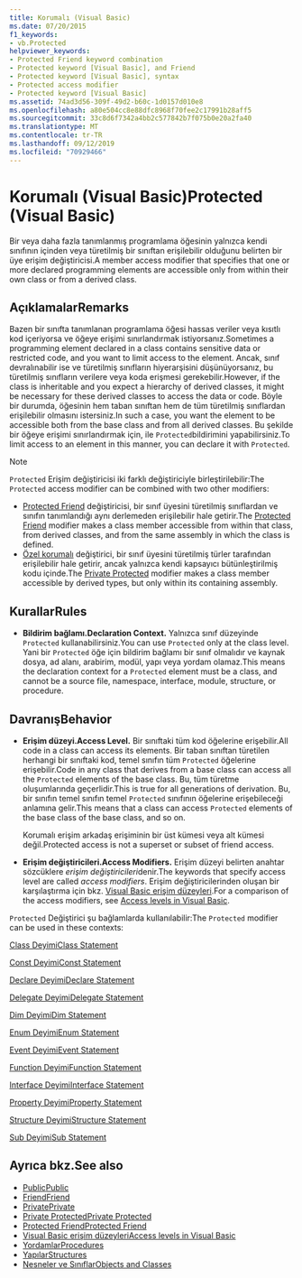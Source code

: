 ```yaml
---
title: Korumalı (Visual Basic)
ms.date: 07/20/2015
f1_keywords:
- vb.Protected
helpviewer_keywords:
- Protected Friend keyword combination
- Protected keyword [Visual Basic], and Friend
- Protected keyword [Visual Basic], syntax
- Protected access modifier
- Protected keyword [Visual Basic]
ms.assetid: 74ad3d56-309f-49d2-b60c-1d0157d010e8
ms.openlocfilehash: a80e504cc8e88dfc8968f70fee2c17991b28aff5
ms.sourcegitcommit: 33c8d6f7342a4bb2c577842b7f075b0e20a2fa40
ms.translationtype: MT
ms.contentlocale: tr-TR
ms.lasthandoff: 09/12/2019
ms.locfileid: "70929466"
---
```

# <a name="protected-visual-basic"></a><span data-ttu-id="891d7-102">Korumalı (Visual Basic)</span><span class="sxs-lookup"><span data-stu-id="891d7-102">Protected (Visual Basic)</span></span>
<span data-ttu-id="891d7-103">Bir veya daha fazla tanımlanmış programlama öğesinin yalnızca kendi sınıfının içinden veya türetilmiş bir sınıftan erişilebilir olduğunu belirten bir üye erişim değiştiricisi.</span><span class="sxs-lookup"><span data-stu-id="891d7-103">A member access modifier that specifies that one or more declared programming elements are accessible only from within their own class or from a derived class.</span></span>  
  
## <a name="remarks"></a><span data-ttu-id="891d7-104">Açıklamalar</span><span class="sxs-lookup"><span data-stu-id="891d7-104">Remarks</span></span>  
 <span data-ttu-id="891d7-105">Bazen bir sınıfta tanımlanan programlama öğesi hassas veriler veya kısıtlı kod içeriyorsa ve öğeye erişimi sınırlandırmak istiyorsanız.</span><span class="sxs-lookup"><span data-stu-id="891d7-105">Sometimes a programming element declared in a class contains sensitive data or restricted code, and you want to limit access to the element.</span></span> <span data-ttu-id="891d7-106">Ancak, sınıf devralınabilir ise ve türetilmiş sınıfların hiyerarşisini düşünüyorsanız, bu türetilmiş sınıfların verilere veya koda erişmesi gerekebilir.</span><span class="sxs-lookup"><span data-stu-id="891d7-106">However, if the class is inheritable and you expect a hierarchy of derived classes, it might be necessary for these derived classes to access the data or code.</span></span> <span data-ttu-id="891d7-107">Böyle bir durumda, öğesinin hem taban sınıftan hem de tüm türetilmiş sınıflardan erişilebilir olmasını istersiniz.</span><span class="sxs-lookup"><span data-stu-id="891d7-107">In such a case, you want the element to be accessible both from the base class and from all derived classes.</span></span> <span data-ttu-id="891d7-108">Bu şekilde bir öğeye erişimi sınırlandırmak için, ile `Protected`bildirimini yapabilirsiniz.</span><span class="sxs-lookup"><span data-stu-id="891d7-108">To limit access to an element in this manner, you can declare it with `Protected`.</span></span>  

> [!NOTE]
> <span data-ttu-id="891d7-109">`Protected` Erişim değiştiricisi iki farklı değiştiriciyle birleştirilebilir:</span><span class="sxs-lookup"><span data-stu-id="891d7-109">The `Protected` access modifier can be combined with two other modifiers:</span></span>
>
> - <span data-ttu-id="891d7-110">[Protected Friend](protected-friend.md) değiştiricisi, bir sınıf üyesini türetilmiş sınıflardan ve sınıfın tanımlandığı aynı derlemeden erişilebilir hale getirir.</span><span class="sxs-lookup"><span data-stu-id="891d7-110">The [Protected Friend](protected-friend.md) modifier makes a class member accessible from within that class, from derived classes, and from the same assembly in which the class is defined.</span></span> 
> - <span data-ttu-id="891d7-111">[Özel korumalı](private-protected.md) değiştirici, bir sınıf üyesini türetilmiş türler tarafından erişilebilir hale getirir, ancak yalnızca kendi kapsayıcı bütünleştirilmiş kodu içinde.</span><span class="sxs-lookup"><span data-stu-id="891d7-111">The [Private Protected](private-protected.md) modifier makes a class member accessible by derived types, but only within its containing assembly.</span></span>
  
## <a name="rules"></a><span data-ttu-id="891d7-112">Kurallar</span><span class="sxs-lookup"><span data-stu-id="891d7-112">Rules</span></span>  
  
- <span data-ttu-id="891d7-113">**Bildirim bağlamı.**</span><span class="sxs-lookup"><span data-stu-id="891d7-113">**Declaration Context.**</span></span> <span data-ttu-id="891d7-114">Yalnızca sınıf düzeyinde `Protected` kullanabilirsiniz.</span><span class="sxs-lookup"><span data-stu-id="891d7-114">You can use `Protected` only at the class level.</span></span> <span data-ttu-id="891d7-115">Yani bir `Protected` öğe için bildirim bağlamı bir sınıf olmalıdır ve kaynak dosya, ad alanı, arabirim, modül, yapı veya yordam olamaz.</span><span class="sxs-lookup"><span data-stu-id="891d7-115">This means the declaration context for a `Protected` element must be a class, and cannot be a source file, namespace, interface, module, structure, or procedure.</span></span>  

## <a name="behavior"></a><span data-ttu-id="891d7-116">Davranış</span><span class="sxs-lookup"><span data-stu-id="891d7-116">Behavior</span></span>  
  
- <span data-ttu-id="891d7-117">**Erişim düzeyi.**</span><span class="sxs-lookup"><span data-stu-id="891d7-117">**Access Level.**</span></span> <span data-ttu-id="891d7-118">Bir sınıftaki tüm kod öğelerine erişebilir.</span><span class="sxs-lookup"><span data-stu-id="891d7-118">All code in a class can access its elements.</span></span> <span data-ttu-id="891d7-119">Bir taban sınıftan türetilen herhangi bir sınıftaki kod, temel sınıfın tüm `Protected` öğelerine erişebilir.</span><span class="sxs-lookup"><span data-stu-id="891d7-119">Code in any class that derives from a base class can access all the `Protected` elements of the base class.</span></span> <span data-ttu-id="891d7-120">Bu, tüm türetme oluşumlarında geçerlidir.</span><span class="sxs-lookup"><span data-stu-id="891d7-120">This is true for all generations of derivation.</span></span> <span data-ttu-id="891d7-121">Bu, bir sınıfın temel sınıfın temel `Protected` sınıfının öğelerine erişebileceği anlamına gelir.</span><span class="sxs-lookup"><span data-stu-id="891d7-121">This means that a class can access `Protected` elements of the base class of the base class, and so on.</span></span>  
  
     <span data-ttu-id="891d7-122">Korumalı erişim arkadaş erişiminin bir üst kümesi veya alt kümesi değil.</span><span class="sxs-lookup"><span data-stu-id="891d7-122">Protected access is not a superset or subset of friend access.</span></span>  
  
- <span data-ttu-id="891d7-123">**Erişim değiştiricileri.**</span><span class="sxs-lookup"><span data-stu-id="891d7-123">**Access Modifiers.**</span></span> <span data-ttu-id="891d7-124">Erişim düzeyi belirten anahtar sözcüklere *erişim değiştiricileri*denir.</span><span class="sxs-lookup"><span data-stu-id="891d7-124">The keywords that specify access level are called *access modifiers*.</span></span> <span data-ttu-id="891d7-125">Erişim değiştiricilerinden oluşan bir karşılaştırma için bkz. [Visual Basic erişim düzeyleri](../../../visual-basic/programming-guide/language-features/declared-elements/access-levels.md).</span><span class="sxs-lookup"><span data-stu-id="891d7-125">For a comparison of the access modifiers, see [Access levels in Visual Basic](../../../visual-basic/programming-guide/language-features/declared-elements/access-levels.md).</span></span>  
  
 <span data-ttu-id="891d7-126">`Protected` Değiştirici şu bağlamlarda kullanılabilir:</span><span class="sxs-lookup"><span data-stu-id="891d7-126">The `Protected` modifier can be used in these contexts:</span></span>  
  
 [<span data-ttu-id="891d7-127">Class Deyimi</span><span class="sxs-lookup"><span data-stu-id="891d7-127">Class Statement</span></span>](../../../visual-basic/language-reference/statements/class-statement.md)  
  
 [<span data-ttu-id="891d7-128">Const Deyimi</span><span class="sxs-lookup"><span data-stu-id="891d7-128">Const Statement</span></span>](../../../visual-basic/language-reference/statements/const-statement.md)  
  
 [<span data-ttu-id="891d7-129">Declare Deyimi</span><span class="sxs-lookup"><span data-stu-id="891d7-129">Declare Statement</span></span>](../../../visual-basic/language-reference/statements/declare-statement.md)  
  
 [<span data-ttu-id="891d7-130">Delegate Deyimi</span><span class="sxs-lookup"><span data-stu-id="891d7-130">Delegate Statement</span></span>](../../../visual-basic/language-reference/statements/delegate-statement.md)  
  
 [<span data-ttu-id="891d7-131">Dim Deyimi</span><span class="sxs-lookup"><span data-stu-id="891d7-131">Dim Statement</span></span>](../../../visual-basic/language-reference/statements/dim-statement.md)  
  
 [<span data-ttu-id="891d7-132">Enum Deyimi</span><span class="sxs-lookup"><span data-stu-id="891d7-132">Enum Statement</span></span>](../../../visual-basic/language-reference/statements/enum-statement.md)  
  
 [<span data-ttu-id="891d7-133">Event Deyimi</span><span class="sxs-lookup"><span data-stu-id="891d7-133">Event Statement</span></span>](../../../visual-basic/language-reference/statements/event-statement.md)  
  
 [<span data-ttu-id="891d7-134">Function Deyimi</span><span class="sxs-lookup"><span data-stu-id="891d7-134">Function Statement</span></span>](../../../visual-basic/language-reference/statements/function-statement.md)  
  
 [<span data-ttu-id="891d7-135">Interface Deyimi</span><span class="sxs-lookup"><span data-stu-id="891d7-135">Interface Statement</span></span>](../../../visual-basic/language-reference/statements/interface-statement.md)  
  
 [<span data-ttu-id="891d7-136">Property Deyimi</span><span class="sxs-lookup"><span data-stu-id="891d7-136">Property Statement</span></span>](../../../visual-basic/language-reference/statements/property-statement.md)  
  
 [<span data-ttu-id="891d7-137">Structure Deyimi</span><span class="sxs-lookup"><span data-stu-id="891d7-137">Structure Statement</span></span>](../../../visual-basic/language-reference/statements/structure-statement.md)  
  
 [<span data-ttu-id="891d7-138">Sub Deyimi</span><span class="sxs-lookup"><span data-stu-id="891d7-138">Sub Statement</span></span>](../../../visual-basic/language-reference/statements/sub-statement.md)  
  
## <a name="see-also"></a><span data-ttu-id="891d7-139">Ayrıca bkz.</span><span class="sxs-lookup"><span data-stu-id="891d7-139">See also</span></span>

- [<span data-ttu-id="891d7-140">Public</span><span class="sxs-lookup"><span data-stu-id="891d7-140">Public</span></span>](../../../visual-basic/language-reference/modifiers/public.md)
- [<span data-ttu-id="891d7-141">Friend</span><span class="sxs-lookup"><span data-stu-id="891d7-141">Friend</span></span>](../../../visual-basic/language-reference/modifiers/friend.md)
- [<span data-ttu-id="891d7-142">Private</span><span class="sxs-lookup"><span data-stu-id="891d7-142">Private</span></span>](../../../visual-basic/language-reference/modifiers/private.md)
- [<span data-ttu-id="891d7-143">Private Protected</span><span class="sxs-lookup"><span data-stu-id="891d7-143">Private Protected</span></span>](private-protected.md)
- [<span data-ttu-id="891d7-144">Protected Friend</span><span class="sxs-lookup"><span data-stu-id="891d7-144">Protected Friend</span></span>](protected-friend.md)
- [<span data-ttu-id="891d7-145">Visual Basic erişim düzeyleri</span><span class="sxs-lookup"><span data-stu-id="891d7-145">Access levels in Visual Basic</span></span>](../../../visual-basic/programming-guide/language-features/declared-elements/access-levels.md)
- [<span data-ttu-id="891d7-146">Yordamlar</span><span class="sxs-lookup"><span data-stu-id="891d7-146">Procedures</span></span>](../../../visual-basic/programming-guide/language-features/procedures/index.md)
- [<span data-ttu-id="891d7-147">Yapılar</span><span class="sxs-lookup"><span data-stu-id="891d7-147">Structures</span></span>](../../../visual-basic/programming-guide/language-features/data-types/structures.md)
- [<span data-ttu-id="891d7-148">Nesneler ve Sınıflar</span><span class="sxs-lookup"><span data-stu-id="891d7-148">Objects and Classes</span></span>](../../../visual-basic/programming-guide/language-features/objects-and-classes/index.md)
